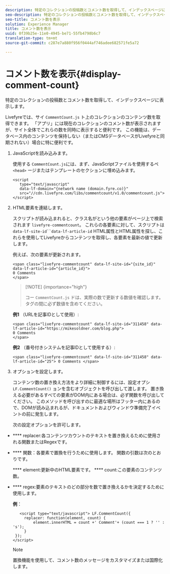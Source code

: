```yaml
---
description: 特定のコレクションの投稿数とコメント数を取得して、インデックスページに表示します。
seo-description: 特定のコレクションの投稿数とコメント数を取得して、インデックスページに表示します。
seo-title: コメント数を表示
solution: Experience Manager
title: コメント数を表示
uuid: 0f39b25e-11e0-4945-be71-55fb4798b6c7
translation-type: tm+mt
source-git-commit: c287e7a880f956f0444af746adee682571fe5a72

---
```



# コメント数を表示{#display-comment-count}

特定のコレクションの投稿数とコメント数を取得して、インデックスページに表示します。

Livefyreでは、サイ `CommentCount.js` ト上のコレクションのコンテンツ数を取得できます。 「アプリ」には現在のコレクションのコメント数が表示されますが、サイト全体でこれらの数を同時に表示すると便利です。 この機能は、データベース内のコンテンツを保持しない（またはCMSデータベースがLivefyreと同期されない）場合に特に便利です。

1. JavaScriptを読み込みます。

   使用する `CommentCount.js`には、まず、JavaScriptファイルを使用するペ `<head>` ージまたはテンプレートのセクションに埋め込みます。

   ```
   <script 
      type="text/javascript" 
      data-lf-domain="{network name (domain.fyre.co)}" 
      src="//cdn.livefyre.com/libs/commentcount/v1.0/commentcount.js"> 
   </script>
   ```

1. HTML要素を連結します。

   スクリプトが読み込まれると、クラス名がという他の要素がページ上で検索されます `livefyre-commentcount`。 これらの各要素に対して、スクリプトは `data-lf-site-id``data-lf-article-id` HTML属性とHTML属性を探し、これらを使用してLivefyreからコンテンツを取得し、各要素を最新の値で更新します。

   例えば、次の要素が更新されます。

   ```
   <span class="livefyre-commentcount" data-lf-site-id="{site_id}" data-lf-article-id="{article_id}"> 
   0 Comments  
   </span>
   ```

   >[!NOTE] {importance="high"}
   >
   >コー `CommentCount.js` ドは、実際の数で更新する数値を確認します。 タグの間に必ず数値を含めてください。

   **例1** （URLを記事IDとして使用）:

   ```
   <span class="livefyre-commentcount" data-lf-site-id="311458" data-lf-article-id="https://mikesoldner.com/blog.php">  
   0 Comments  
   </span>
   ```

   **例2** （番号付きシステムを記事IDとして使用する）:

   ```
   <span class="livefyre-commentcount" data-lf-site-id="311458" data-lf-article-id="25"> 0 Comments </span>
   ```

1. オプションを設定します。

   コンテンツ数の置き換え方法をより詳細に制御するには、設定オプシ `LF.CommentCount()` ョンを含むオブジェクトを呼び出して渡します。 置き換える必要があるすべての要素がDOM内にある場合は、必ず関数を呼び出してください。 このメソッドを呼び出すのに最適な場所はフッター内にあるので、DOMが読み込まれるが、ドキュメントおよびウィンドウ準備完了イベントの前に発生します。

   次の設定オプションを許可します。

* **** replacer:各コンテンツカウントのテキストを置き換えるために使用される関数またはRegexです。

* **** 関数：各要素で置換を行うために使用します。 関数の引数は次のとおりです。

   **** element:更新中のHTML要素です。
   **** count:この要素のコンテンツ数。

* **** regex:要素のテキストのどの部分を数で置き換えるかを決定するために使用します。

   **例**：

   ```
      <script type="text/javascript"> LF.CommentCount({ 
        replacer: function(element, count) { 
            element.innerHTML = count +' Comment'+ (count === 1 ? '' : 's'); 
        } 
    }); 
   </script>
   ```

   >[!NOTE]
   >
   >置換機能を使用して、コメント数のメッセージをカスタマイズまたは国際化します。
